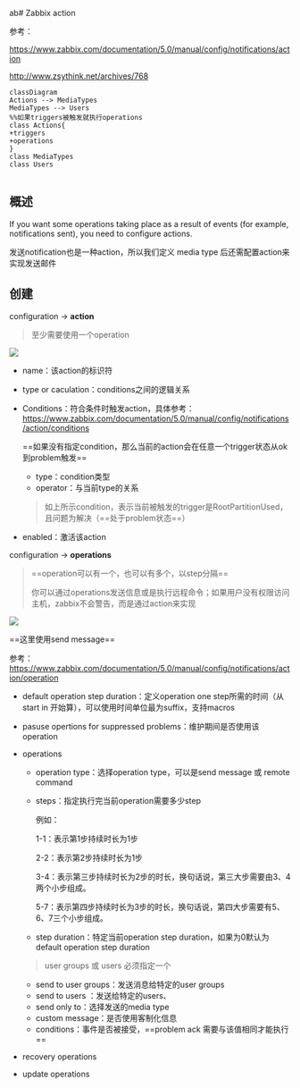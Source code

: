 ab# Zabbix action

参考：

https://www.zabbix.com/documentation/5.0/manual/config/notifications/action

http://www.zsythink.net/archives/768

```mermaid
classDiagram
Actions --> MediaTypes
MediaTypes --> Users
%%如果triggers被触发就执行operations
class Actions{
+triggers
+operations
}
class MediaTypes
class Users


```



## 概述

If you want some operations taking place as a result of events (for example, notifications sent), you need to configure actions.

发送notification也是一种action，所以我们定义 media type 后还需配置action来实现发送邮件

## 创建

configuration → **action**

> 至少需要使用一个operation

<img src="..\..\imgs\_Zabbix\Snipaste_2020-11-09_08-54-07.png"/>

- name：该action的标识符

- type or caculation：conditions之间的逻辑关系

- Conditions：符合条件时触发action，具体参考：https://www.zabbix.com/documentation/5.0/manual/config/notifications/action/conditions

  ==如果没有指定condition，那么当前的action会在任意一个trigger状态从ok到problem触发==

  - type：condition类型
  - operator：与当前type的关系

  > 如上所示condition，表示当前被触发的trigger是RootPartitionUsed，且问题为解决（==处于problem状态==）

- enabled：激活该action

configuration → **operations**

> ==operation可以有一个，也可以有多个，以step分隔==
>
> 你可以通过operations发送信息或是执行远程命令；如果用户没有权限访问主机，zabbix不会警告，而是通过action来实现

<img src="..\..\imgs\_Zabbix\Snipaste_2020-11-11_09-14-50.png"/>

==这里使用send message==

参考：https://www.zabbix.com/documentation/5.0/manual/config/notifications/action/operation

- default operation step duration：定义operation one step所需的时间（从start in 开始算），可以使用时间单位最为suffix，支持macros

- pasuse opertions for suppressed problems：维护期间是否使用该operation

- operations

  - operation type：选择operation type，可以是send message 或 remote command

  - steps：指定执行完当前operation需要多少step

    例如：

    1-1：表示第1步持续时长为1步

    2-2：表示第2步持续时长为1步

    3-4：表示第三步持续时长为2步的时长，换句话说，第三大步需要由3、4两个小步组成。

    5-7：表示第四步持续时长为3步的时长，换句话说，第四大步需要有5、6、7三个小步组成。

  - step duration：特定当前operation step duration，如果为0默认为default operation step duration

  > user groups 或 users 必须指定一个

  - send to user groups：发送消息给特定的user groups
  - send to users ：发送给特定的users、
  - send only to：选择发送的media type
  - custom message：是否使用客制化信息
  - conditions：事件是否被接受，==problem ack 需要与该值相同才能执行==

- recovery operations
- update operations



